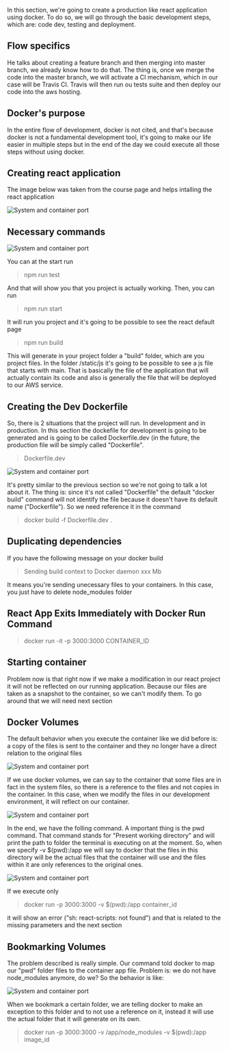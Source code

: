 

In this section, we're going to create a production like react application using docker. To do so, we will go through the basic development steps, which are: code dev, testing and deployment.


## Flow specifics

He talks about creating a feature branch and then merging into master branch, we already know how to do that. The thing is, once we merge the code into the master branch, we will activate a CI mechanism, which in our case will be Travis CI. Travis will then run ou tests suite and then deploy our code into the aws hosting.

## Docker's purpose

In the entire flow of development, docker is not cited, and that's because docker is not a fundamental development tool, it's going to make our life easier in multiple steps but in the end of the day we could execute all those steps without using docker.

## Creating react application

The image below was taken from the course page and helps intalling the react application

![System and container port](images/create-react-app.png)

## Necessary commands

![System and container port](images/node-project-commands.png)

You can at the start run

> npm run test

And that will show you that you project is actually working. Then, you can run

> npm run start

It will run you project and it's going to be possible to see the react default page

> npm run build

This will generate in your project folder a "build" folder, which are you project files. In the folder /static/js it's going to be possible to see a js file that starts with main. That is basically the file of the application that will actually contain its code and also is generally the file that will be deployed to our AWS service.

## Creating the Dev Dockerfile

So, there is 2 situations that the project will run. In development and in production. In this section the dockefile for development is going to be generated and is going to be called Dockerfile.dev (in the future, the production file will be simply called "Dockerfile".

> Dockerfile.dev

![System and container port](images/dockerfile-dev.png)

It's pretty similar to the previous section so we're not going to talk a lot about it. The thing is: since it's not called "Dockerfile" the default "docker build" command will not identify the file because it doesn't have its default name ("Dockerfile"). So we need reference it in the command

> docker build -f Dockerfile.dev .

## Duplicating dependencies

If you have the following message on your docker build

> Sending build context to Docker daemon xxx Mb

It means you're sending unecessary files to your containers. In this case, you just have to delete node_modules folder

## React App Exits Immediately with Docker Run Command

> docker run -it -p 3000:3000 CONTAINER_ID

## Starting container

Problem now is that right now if we make a modification in our react project it will not be reflected on our running application. Because our files are taken as a snapshot to the container, so we can't modify them. To go around that we will need next section

## Docker Volumes

The default behavior when you execute the container like we did before is: a copy of the files is sent to the container and they no longer have a direct relation to the original files

![System and container port](images/default-behavior.png)

If we use docker volumes, we can say to the container that some files are in fact in the system files, so there is a reference to the files and not copies in the container. In this case, when we modify the files in our development environment, it will reflect on our container.

![System and container port](images/volume-behavior.png)

In the end, we have the folling command. A important thing is the pwd command. That command stands for "Present working directory" and will print the path to folder the terminal is executing on at the moment. So, when we specify -v $(pwd):/app we will say to docker that the files in this directory will be the actual files that the container will use and the files within it are only references to the original ones.

![System and container port](images/volume-run-command.png)

If we execute only

> docker run -p 3000:3000 -v $(pwd):/app container_id

it will show an error ("sh: react-scripts: not found") and that is related to the missing parameters and the next section

## Bookmarking Volumes

The problem described is really simple. Our command told docker to map our "pwd" folder files to the container app file. Problem is: we do not have node_modules anymore, do we? So the behavior is like:

![System and container port](images/volume-run-command.png)
 
When we bookmark a certain folder, we are telling docker to make an exception to this folder and to not use a reference on it, instead it will use the actual folder that it will generate on its own.

> docker run -p 3000:3000 -v /app/node_modules -v $(pwd):/app image_id
